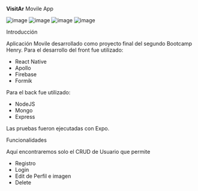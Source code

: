 <b>VisitAr</b>
Movile App

![image](https://user-images.githubusercontent.com/70403449/117222180-3dbd6000-ade1-11eb-9ea6-416b70a684a8.png)  ![image](https://user-images.githubusercontent.com/70403449/117222233-62b1d300-ade1-11eb-8417-8c61bbc7b7af.png)  ![image](https://user-images.githubusercontent.com/70403449/117222291-807f3800-ade1-11eb-99ac-b8b57171dece.png)  ![image](https://user-images.githubusercontent.com/70403449/117222369-a0166080-ade1-11eb-821b-7e8d1da0137c.png)

Introducción

Aplicación Movile desarrollado como proyecto final del segundo Bootcamp Henry. Para el desarrollo del front fue utilizado:

- React Native
- Apollo
- Firebase
- Formik
 
 Para el back fue utilizado:
- NodeJS
- Mongo
- Express

Las pruebas fueron ejecutadas con Expo.

Funcionalidades

Aquí encontraremos solo el CRUD de Usuario que permite

- Registro
- Login
- Edit de Perfil e imagen
- Delete


